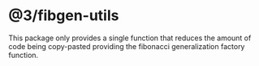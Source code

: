 # @3/fibgen-utils

This package only provides a single function that reduces the amount of code
being copy-pasted providing the fibonacci generalization factory function.
